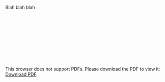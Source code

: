 Blah blah blah

<object data="https://github.com/mariebissell/cv/raw/main/CurriculumVitae0903.pdf" type="application/pdf" width="700px" height="700px">
    <embed src="https://github.com/mariebissell/cv/raw/main/CurriculumVitae0903.pdf">
        <p>This browser does not support PDFs. Please download the PDF to view it: <a href="https://github.com/mariebissell/cv/raw/main/CurriculumVitae0903.pdf">Download PDF</a>.</p>
    </embed>
</object>
